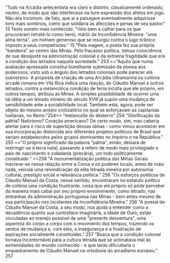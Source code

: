 "Tudo na Arcádia setecentista era claro e distinto, classicamente ordenado, neutro, de modo que não interferisse na livre expressão dos afetos em jogo. Não era incomum, de fato, que aí a paisagem eventualmente adquirisse tons mais sombrios, como que solidária às afecções e penas de seu pastor" 13
Texto soneto mais conhecido: "Veio bem a calhar para os que procuraram retratá-lo como herói, mártir da Inconfidência Mineira: "uma alma terna", um homem generoso que se insurgiu contra o jugo tirânico imposto a seus compatriotas." 15
"Pela viagem, o poeta fez sua própria "bandeira" ao centro das Minas. Pelo fracasso político, tomou consciência de sue desajuste na administração colonial e da extrema fragilidade que era a condição dos letrados naquela sociedade." 253
=="Aquilo que numa avaliação apressada constitui humilhante submissão da poesia aos poderosos, visto sob o ângulo dos letrados coloniais pode parecer até subversivo. A proposta de criação de uma Arcádia Ultramarina ou colônia árcade romana em Vila Rica indica uma reação, de Cláudio Manuel e outros letrados, contra a melancólica condição de terra inculta que ele próprio, em outros tempos, atribuiu às Minas. A simples possibilidade de ocorrer uma tal idéia a um letrado mineiro do século XVIII já supõe uma mudança de sensibilidade ante a sociabilidade local. Também esta, agora, pode ser objeto do mesmo anseio civilizatório no qual se esforçavam as capitanias lusitanas, no Reino."254==
"melancolia do desterro" 254
"Glorificação da pátria? Nativismo? Coração americano? De certo modo, sim, mas caberia alertar para o risco de supertição dessas idéias - como vimos acontecer em sua incorporação distorcida aos diferentes projetos políticos de Brasil que seriam estabelecidos pelos grupos dominantes no Império e na República." 255
=="O próprio significado da palavra "pátria", então, deixara de restringir-se à terra natal, passando a referir de modo mais privilegiado o país de nascimento e cidadania (precária), um todo politicamente constituído." ==256
"A monumentalização poética das Minas Gerais inscreve-se nessa relação entre a Coroa e os poderes locais; antes de mais nada, veicula uma reivindicação da elite letrada mineira por autonomia cultural, prestígio social e relevância política." 256
"Os esforços poéticos de Cláudio Manuel da Costa, nesse sentido, encontraram no estatuto político de colônia uma condição frustrante, coisa que ele próprio só pôde perceber da maneira mais cabal por seu próprio envolvimento, como letrado, nas entranhas da administração portuguesa nas Minas - bem antes mesmo de sua participação nos incidentes da Inconfidência Mineira." 256
"A poesia de Cláudio Manuel da Costa, a seu modo, nos ajuda a entender como a decadência quanto sua contraface imaginária, a Idade de Ouro, estão vinculadas ao manejo possível de uma "presente desventura", uma aspereza do corpo a corpo com o movimento dos tempos, trazendo os ventos de mudança e, com eles, a insegurança e a frustração de aspirações socialmente constituídas." 257
"Busca que a condição colonial tornava incontornável para a cultura letrada que se aclimatava mal às extremidades do mundo conhecido - e que tanto dificultaria o enquadramento de Cláudio Manuel na ortodoxia do arcadismo europeu." 257